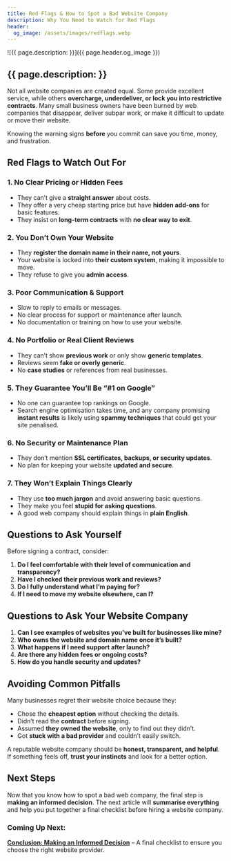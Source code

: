 ```yaml
---
title: Red Flags & How to Spot a Bad Website Company
description: Why You Need to Watch for Red Flags
header:
  og_image: /assets/images/redflags.webp
---
```


![{{ page.description: }}]({{ page.header.og_image }})

## {{ page.description: }}

Not all website companies are created equal. Some provide excellent service,
while others **overcharge, underdeliver, or lock you into restrictive
contracts**. Many small business owners have been burned by web companies
that disappear, deliver subpar work, or make it difficult to update or move
their website.

Knowing the warning signs **before** you commit can save you time, money, and
frustration.

## Red Flags to Watch Out For

### **1. No Clear Pricing or Hidden Fees**

- They can’t give a **straight answer** about costs.
- They offer a very cheap starting price but have **hidden add-ons** for basic features.
- They insist on **long-term contracts** with **no clear way to exit**.

### **2. You Don’t Own Your Website**

- They **register the domain name in their name, not yours**.
- Your website is locked into **their custom system**, making it impossible to move.
- They refuse to give you **admin access**.

### **3. Poor Communication & Support**

- Slow to reply to emails or messages.
- No clear process for support or maintenance after launch.
- No documentation or training on how to use your website.

### **4. No Portfolio or Real Client Reviews**

- They can’t show **previous work** or only show **generic templates**.
- Reviews seem **fake or overly generic**.
- No **case studies** or references from real businesses.

### **5. They Guarantee You’ll Be “#1 on Google”**

- No one can guarantee top rankings on Google.
- Search engine optimisation takes time, and any company promising **instant results** is likely using **spammy techniques** that could get your site penalised.

### **6. No Security or Maintenance Plan**

- They don’t mention **SSL certificates, backups, or security updates**.
- No plan for keeping your website **updated and secure**.

### **7. They Won’t Explain Things Clearly**

- They use **too much jargon** and avoid answering basic questions.
- They make you feel **stupid for asking questions**.
- A good web company should explain things in **plain English**.

## Questions to Ask Yourself

Before signing a contract, consider:

1. **Do I feel comfortable with their level of communication and transparency?**
2. **Have I checked their previous work and reviews?**
3. **Do I fully understand what I’m paying for?**
4. **If I need to move my website elsewhere, can I?**

## Questions to Ask Your Website Company

1. **Can I see examples of websites you’ve built for businesses like mine?**
2. **Who owns the website and domain name once it’s built?**
3. **What happens if I need support after launch?**
4. **Are there any hidden fees or ongoing costs?**
5. **How do you handle security and updates?**

## Avoiding Common Pitfalls

Many businesses regret their website choice because they:

- Chose the **cheapest option** without checking the details.
- Didn’t read the **contract** before signing.
- Assumed **they owned the website**, only to find out they didn’t.
- Got **stuck with a bad provider** and couldn’t easily switch.

A reputable website company should be **honest, transparent, and helpful**.
If something feels off, **trust your instincts** and look for a better option.

## Next Steps

Now that you know how to spot a bad web company, the final step is **making
an informed decision**. The next article will **summarise everything** and
help you put together a final checklist before hiring a website company.

### Coming Up Next:

**[Conclusion: Making an Informed Decision](../conclusion/)** – A final
checklist to ensure you choose the right website provider.
